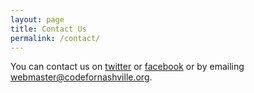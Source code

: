 ```yaml
---
layout: page
title: Contact Us
permalink: /contact/
---
```


You can contact us on [twitter] or [facebook] or by emailing [webmaster@codefornashville.org][email].

[twitter]:      https://twitter.com/code4nashville
[facebook]:     https://www.facebook.com/groups/codefornashville/
[email]:        mailto:webmaster@codefornashville.org
